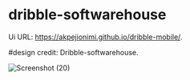 # dribble-softwarehouse

Ui URL: https://akpejionimi.github.io/dribble-mobile/.

#design credit: Dribble-softwarehouse.
  
![Screenshot (20)](https://user-images.githubusercontent.com/46995138/55258964-a762fb80-5264-11e9-96ea-0ba6df002b75.png)
